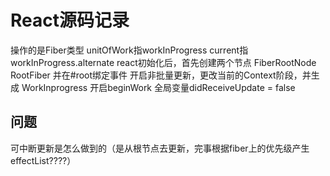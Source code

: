# React源码记录

操作的是Fiber类型
unitOfWork指workInProgress
current指workInProgress.alternate
react初始化后，首先创建两个节点 FiberRootNode RootFiber 并在#root绑定事件 开启非批量更新，更改当前的Context阶段，并生成 WorkInprogress 开启beginWork 全局变量didReceiveUpdate = false



## 问题
可中断更新是怎么做到的（是从根节点去更新，完事根据fiber上的优先级产生effectList????）